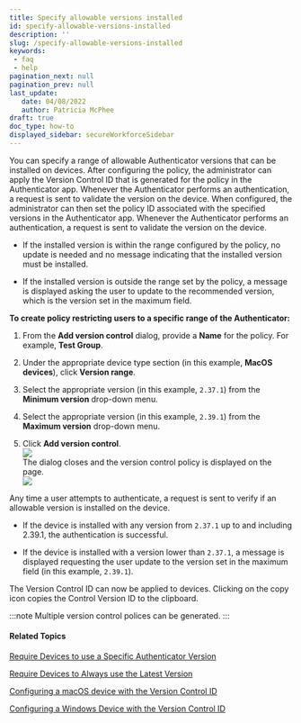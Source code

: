 ```yaml
---
title: Specify allowable versions installed
id: specify-allowable-versions-installed
description: ''
slug: /specify-allowable-versions-installed
keywords: 
 - faq
 - help
pagination_next: null
pagination_prev: null
last_update: 
   date: 04/08/2022
   author: Patricia McPhee
draft: true
doc_type: how-to
displayed_sidebar: secureWorkforceSidebar
---  
```



You can specify a range of allowable Authenticator versions that can be installed on devices. After configuring the policy, the administrator can apply the Version Control ID that is generated for the policy in the Authenticator app. Whenever the Authenticator performs an authentication, a request is sent to validate the version on the device. When configured, the administrator can then set the policy ID associated with the specified versions in the Authenticator app. Whenever the Authenticator performs an authentication, a request is sent to validate the version on the device.

*   If the installed version is within the range configured by the policy, no update is needed and no message indicating that the installed version must be installed.
    
*   If the installed version is outside the range set by the policy, a message is displayed asking the user to update to the recommended version, which is the version set in the maximum field.
  
**To create policy restricting users to a specific range of the Authenticator:**

1.  From the **Add version control** dialog, provide a **Name** for the policy. For example, **Test Group**.
    
2.  Under the appropriate device type section (in this example, **MacOS devices**), click **Version range**.
    
3.  Select the appropriate version (in this example, `2.37.1`) from the **Minimum version** drop-down menu.
    
4.  Select the appropriate version (in this example, `2.39.1`) from the **Maximum version** drop-down menu.
    
5.  Click **Add version control**.  
    ![](/images/version-control/version_control_test_group_macos_range.png)  
    The dialog closes and the version control policy is displayed on the page.  
    ![](/images/version-control/version_control_test_group_macos_range_added.png)
    

Any time a user attempts to authenticate, a request is sent to verify if an allowable version is installed on the device.

*   If the device is installed with any version from `2.37.1` up to and including 2.39.1, the authentication is successful.
    
*   If the device is installed with a version lower than `2.37.1`, a message is displayed requesting the user update to the version set in the maximum field (in this example, `2.39.1`).
    

The Version Control ID can now be applied to devices. Clicking on the copy icon copies the Control Version ID to the clipboard.

:::note
Multiple version control polices can be generated.
:::

#### Related Topics

[Require Devices to use a Specific Authenticator Version](/docs/secure-work/workforce-settings/version-control/require-devices-to-use-a-specific-authenticator-version)

[Require Devices to Always use the Latest Version](/docs/secure-work/workforce-settings/version-control/require-devices-to-always-use-the-latest-authenticator-version)

[Configuring a macOS device with the Version Control ID](/docs/secure-work/workforce-settings/version-control/configuring-a-macos-device-with-the-version-control-id)

[Configuring a Windows Device with the Version Control ID](/docs/secure-work/workforce-settings/version-control/configuring-a-windows-device-with-the-version-control-id)